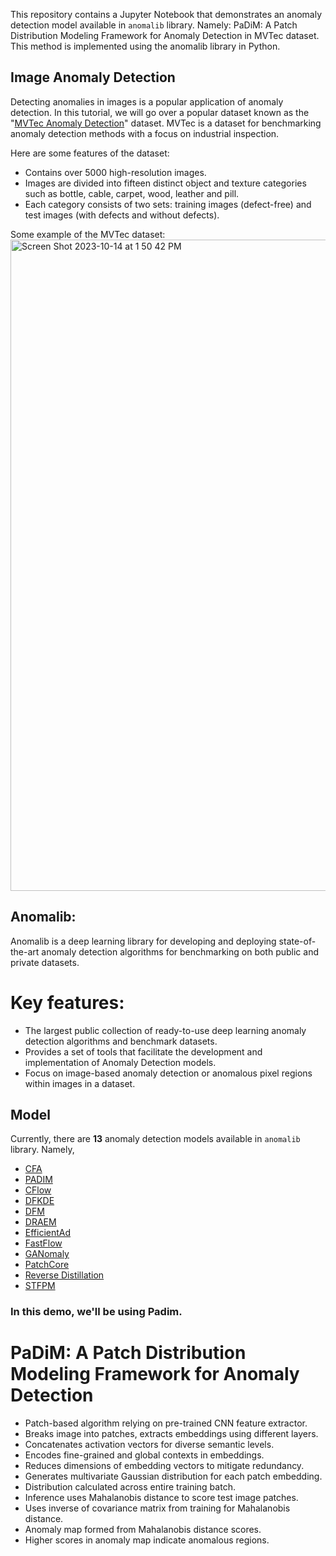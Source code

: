 This repository contains a Jupyter Notebook that demonstrates an anomaly detection model available in `anomalib` library. Namely: PaDiM: A Patch Distribution Modeling Framework for Anomaly Detection in MVTec dataset. This method is implemented using the anomalib library in Python.

## Image Anomaly Detection

Detecting anomalies in images is a popular application of anomaly detection.
In this tutorial, we will go over a popular dataset known as the "[MVTec Anomaly Detection](https://www.mvtec.com/company/research/datasets/mvtec-ad)" dataset. MVTec is a dataset for benchmarking anomaly detection methods with a focus on industrial inspection.

Here are some features of the dataset:

*   Contains over 5000 high-resolution images.
*   Images are divided into fifteen distinct object and texture categories such as bottle, cable, carpet, wood, leather and pill.
*   Each category consists of two sets: training images (defect-free) and test images (with defects and without defects).


Some example of the MVTec dataset:
<br>
<img width="1042" alt="Screen Shot 2023-10-14 at 1 50 42 PM" src="https://github.com/sarehsoltani/Image-Anomaly-Detection/assets/23232055/0c335e83-21be-4d6c-aaa5-799ca81c7dcb">

## **Anomalib**:
Anomalib is a deep learning library for developing and deploying state-of-the-art anomaly detection algorithms for benchmarking on both public and private datasets.


# Key features:

*   The largest public collection of ready-to-use deep learning anomaly detection algorithms and benchmark datasets.
*   Provides a set of tools that facilitate the development and implementation of Anomaly Detection models.
*   Focus on image-based anomaly detection or anomalous pixel regions within images in a dataset.

## Model

Currently, there are **13** anomaly detection models available in `anomalib` library. Namely,

*   [CFA](https://github.com/openvinotoolkit/anomalib/tree/main/src/anomalib/models/cfa)
*   [PADIM](https://github.com/openvinotoolkit/anomalib/tree/main/src/anomalib/models/padim)
*   [CFlow](https://github.com/openvinotoolkit/anomalib/tree/main/src/anomalib/models/cflow)
*   [DFKDE](https://github.com/openvinotoolkit/anomalib/tree/main/src/anomalib/models/dfkde)
*   [DFM](https://github.com/openvinotoolkit/anomalib/tree/main/src/anomalib/models/dfm)
*   [DRAEM](https://github.com/openvinotoolkit/anomalib/tree/main/src/anomalib/models/draem)
*   [EfficientAd](https://github.com/openvinotoolkit/anomalib/tree/main/src/anomalib/models/efficient_ad)
*   [FastFlow](https://github.com/openvinotoolkit/anomalib/tree/main/src/anomalib/models/fastflow)
*   [GANomaly](https://github.com/openvinotoolkit/anomalib/tree/main/src/anomalib/models/ganomaly)
*   [PatchCore](https://github.com/openvinotoolkit/anomalib/tree/main/src/anomalib/models/patchcore)
*   [Reverse Distillation](https://github.com/openvinotoolkit/anomalib/tree/main/src/anomalib/models/reverse_distillation)
*   [STFPM](https://github.com/openvinotoolkit/anomalib/tree/main/src/anomalib/models/stfpm)

### In this demo, we'll be using Padim.  

# PaDiM: A Patch Distribution Modeling Framework for Anomaly Detection


* Patch-based algorithm relying on pre-trained CNN feature extractor.
* Breaks image into patches, extracts embeddings using different layers.
* Concatenates activation vectors for diverse semantic levels.
* Encodes fine-grained and global contexts in embeddings.
* Reduces dimensions of embedding vectors to mitigate redundancy.
* Generates multivariate Gaussian distribution for each patch embedding.
* Distribution calculated across entire training batch.
* Inference uses Mahalanobis distance to score test image patches.
* Uses inverse of covariance matrix from training for Mahalanobis distance.
* Anomaly map formed from Mahalanobis distance scores.
* Higher scores in anomaly map indicate anomalous regions.


  


